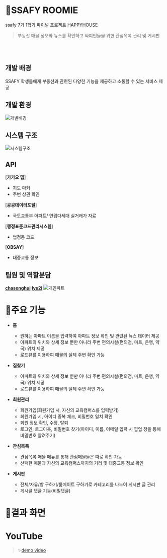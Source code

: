 # 🏡SSAFY ROOMIE
ssafy 7기 1학기 파이널 프로젝트 HAPPYHOUSE
> 부동산 매물 정보와 뉴스를 확인하고 싸피인들을 위한 관심목록 관리 및 게시판 </br>

</br>
</br>

## 개발 배경
SSAFY 학생들에게 부동산과 관련된 다양한 기능을 제공하고 소통할 수 있는 서비스 제공 

## 개발 환경
![개발배경](https://user-images.githubusercontent.com/65855978/170502431-c1ee4708-01d1-4190-8e50-935a740aaae1.png)
## 시스템 구조
![시스템구조](https://user-images.githubusercontent.com/65855978/170502015-0c4c82fa-1645-4468-b313-62731fcca021.png)

## API
[**카카오 맵**]
- 지도 마커
- 주변 상권 확인

[**공공데이터포털**]
- 국토교통부 아파트/ 연립다세대 실거래가 자료

[**행정표준코드관리시스템**]
- 법정동 코드

[**OBSAY**]
- 대중교통 정보


## 팀원 및 역할분담
**[chasonghui](https://github.com/chasonghui)** **[lye2i](https://github.com/lye2i)**
![개인파트](https://user-images.githubusercontent.com/65855978/170497377-c4a6d5d6-31c1-49e6-94ac-3964d8ad70fa.png)
</br>

# 🏡주요 기능
- **홈**
    - 원하는 아파트 이름을 입력하여 아파트 정보 확인 및 관련된 뉴스 데이터 제공
    - 아파트의 위치와 상세 정보 뿐만 아니라 주변 편의시설(편의점, 마트, 은행, 약국) 위치 제공
    - 로드뷰를 이용하여 매물의 실제 주변 확인 가능

- **집찾기**
    - 아파트의 위치와 상세 정보 뿐만 아니라 주변 편의시설(편의점, 마트, 은행, 약국) 위치 제공
    - 로드뷰를 이용하여 매물의 실제 주변 확인 가능

- **회원관리**
    - 회원가입(회원가입 시, 자신의 교육캠퍼스를 입력받기)
    - 회원가입 시, 아이디 중복 체크, 비밀번호 일치 확인
    - 회원 정보 확인, 수정, 탈퇴
    - 로그인, 로그아웃, 비밀번호 찾기(아이디, 이름, 이메일 입력 시 팝업 창을 통해 비밀번호 알려주기)

- **관심목록**
    - 관심목록 매물 메뉴를 통해 관심매물들은 따로 확인 가능
    - 선택한 매물과 자신의 교육캠퍼스까지의 거리 및 대중교통 정보 확인
    
- **게시판**
    - 전체/자유/방 구하기/룸메이트 구하기로 카테고리를 나누어 게시판 글 관리
    - 게시글 댓글 기능(비밀댓글)



# 🏡결과 화면


# YouTube
>  ✨[demo video](https://www.youtube.com/watch?v=BEAs4nZEI5M)<br/>
